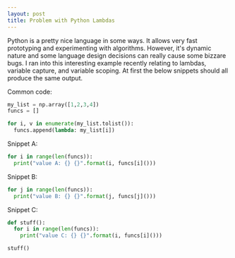```yaml
---
layout: post
title: Problem with Python Lambdas
---
```


Python is a pretty nice language in some ways. It allows very fast prototyping and experimenting with algorithms. However, it's dynamic nature
and some language design decisions can really cause some bizzare bugs. I ran into this interesting example recently relating to lambdas, variable
capture, and variable scoping. At first the below snippets should all produce the same output.

Common code:
```python
my_list = np.array([1,2,3,4])
funcs = []

for i, v in enumerate(my_list.tolist()):
  funcs.append(lambda: my_list[i])
```

Snippet A:
```python
for i in range(len(funcs)):
  print("value A: {} {}".format(i, funcs[i]()))
```

Snippet B:
```python
for j in range(len(funcs)):
  print("value B: {} {}".format(j, funcs[j]()))
```

Snippet C:
```python
def stuff():
  for i in range(len(funcs)):
    print("value C: {} {}".format(i, funcs[i]()))

stuff()
```

